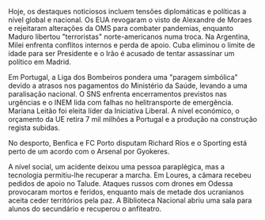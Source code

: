 Hoje, os destaques noticiosos incluem tensões diplomáticas e políticas a nível global e nacional. Os EUA revogaram o visto de Alexandre de Moraes e rejeitaram alterações da OMS para combater pandemias, enquanto Maduro libertou "terroristas" norte-americanos numa troca. Na Argentina, Milei enfrenta conflitos internos e perda de apoio. Cuba eliminou o limite de idade para ser Presidente e o Irão é acusado de tentar assassinar um político em Madrid.

Em Portugal, a Liga dos Bombeiros pondera uma "paragem simbólica" devido a atrasos nos pagamentos do Ministério da Saúde, levando a uma paralisação nacional. O SNS enfrenta encerramentos previstos nas urgências e o INEM lida com falhas no helitransporte de emergência. Mariana Leitão foi eleita líder da Iniciativa Liberal. A nível económico, o orçamento da UE retira 7 mil milhões a Portugal e a produção na construção regista subidas.

No desporto, Benfica e FC Porto disputam Richard Ríos e o Sporting está perto de um acordo com o Arsenal por Gyokeres.

A nível social, um acidente deixou uma pessoa paraplégica, mas a tecnologia permitiu-lhe recuperar a marcha. Em Loures, a câmara recebeu pedidos de apoio no Talude. Ataques russos com drones em Odessa provocaram mortos e feridos, enquanto mais de metade dos ucranianos aceita ceder territórios pela paz. A Biblioteca Nacional abriu uma sala para alunos do secundário e recuperou o anfiteatro.